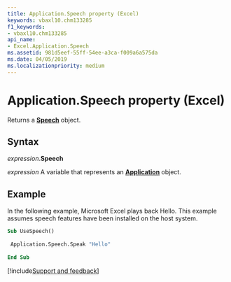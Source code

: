 ```yaml
---
title: Application.Speech property (Excel)
keywords: vbaxl10.chm133285
f1_keywords:
- vbaxl10.chm133285
api_name:
- Excel.Application.Speech
ms.assetid: 981d5eef-55ff-54ee-a3ca-f009a6a575da
ms.date: 04/05/2019
ms.localizationpriority: medium
---
```



# Application.Speech property (Excel)

Returns a **[Speech](Excel.Speech.md)** object.


## Syntax

_expression_.**Speech**

_expression_ A variable that represents an **[Application](Excel.Application(object).md)** object.


## Example

In the following example, Microsoft Excel plays back Hello. This example assumes speech features have been installed on the host system.

```vb
Sub UseSpeech() 
 
 Application.Speech.Speak "Hello" 
 
End Sub
```




[!include[Support and feedback](~/includes/feedback-boilerplate.md)]